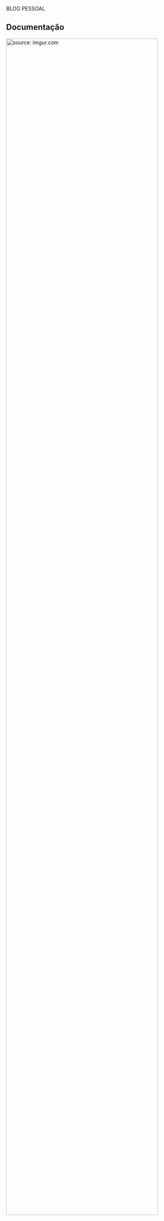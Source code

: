 BLOG PESSOAL 


<h2>Documentação</h2

<div align="center"><img src="https://drive.google.com/file/d/1GQk0hatxU1H__DloPxY1aQL3Bbg5H54p/view?usp=sharing" title="source: imgur.com" width="90%"/></div>
